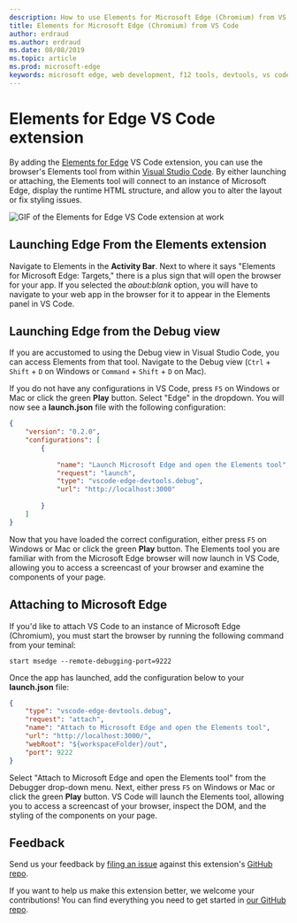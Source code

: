 ```yaml
---
description: How to use Elements for Microsoft Edge (Chromium) from VS Code
title: Elements for Microsoft Edge (Chromium) from VS Code
author: erdraud
ms.author: erdraud
ms.date: 08/08/2019
ms.topic: article
ms.prod: microsoft-edge
keywords: microsoft edge, web development, f12 tools, devtools, vs code, visual studio code, elements
---
```


# Elements for Edge VS Code extension

By adding the [Elements for Edge](https://marketplace.visualstudio.com/items?itemName=ms-edgedevtools.vscode-edge-devtools) VS Code extension, you can use the browser's Elements tool from within [Visual Studio Code](https://code.visualstudio.com/). By either launching or attaching, the Elements tool will connect to an instance of Microsoft Edge, display the runtime HTML structure, and allow you to alter the layout or fix styling issues.

![GIF of the Elements for Edge VS Code extension at work](./media/elements-for-edge.gif)

## Launching Edge From the Elements extension 

Navigate to Elements in the **Activity Bar**. Next to where it says "Elements for Microsoft Edge: Targets," there is a plus sign that will open the browser for your app. If you selected the *about:blank* option, you will have to navigate to your web app in the browser for it to appear in the Elements panel in VS Code.

## Launching Edge from the Debug view

If you are accustomed to using the Debug view in Visual Studio Code, you can access Elements from that tool. Navigate to the Debug view (`Ctrl` + `Shift` + `D` on Windows or `Command` + `Shift` + `D` on Mac). 

If you do not have any configurations in VS Code, press `F5` on Windows or Mac or click the green **Play** button. Select "Edge" in the dropdown. You will now see a **launch.json** file with the following configuration:

```json
{
    "version": "0.2.0",
    "configurations": [
        {
            
            "name": "Launch Microsoft Edge and open the Elements tool",
            "request": "launch",
            "type": "vscode-edge-devtools.debug",
            "url": "http://localhost:3000"
        
        }
    ]
}
```

Now that you have loaded the correct configuration, either press `F5` on Windows or Mac or click the green **Play** button. The Elements tool you are familiar with from the Microsoft Edge browser will now launch in VS Code, allowing you to access a screencast of your browser and examine the components of your page.

## Attaching to Microsoft Edge
If you'd like to attach VS Code to an instance of Microsoft Edge (Chromium), you must start the browser by running the following command from your teminal:

`start msedge --remote-debugging-port=9222`

Once the app has launched, add the configuration below to your **launch.json** file:

```json
{
    "type": "vscode-edge-devtools.debug",
    "request": "attach",
    "name": "Attach to Microsoft Edge and open the Elements tool",
    "url": "http://localhost:3000/",
    "webRoot": "${workspaceFolder}/out",
    "port": 9222
}
```

Select "Attach to Microsoft Edge and open the Elements tool" from the Debugger drop-down menu. Next, either press `F5` on Windows or Mac or click the green **Play** button. VS Code will launch the Elements tool, allowing you to access a screencast of your browser, inspect the DOM, and the styling of the components on your page.

## Feedback
Send us your feedback by [filing an issue](https://github.com/microsoft/vscode-edge-devtools/issues/new) against this extension's [GitHub repo](https://github.com/microsoft/vscode-edge-devtools). 

If you want to help us make this extension better, we welcome your contributions! You can find everything you need to get started in [our GitHub repo](https://github.com/microsoft/vscode-edge-devtools).